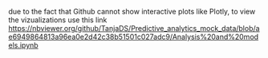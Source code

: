 due to the fact that Github cannot show interactive plots like Plotly, to view the vizualizations use this link
https://nbviewer.org/github/TanjaDS/Predictive_analytics_mock_data/blob/ae6949864813a96ea0e2d42c38b51501c027adc9/Analysis%20and%20models.ipynb
